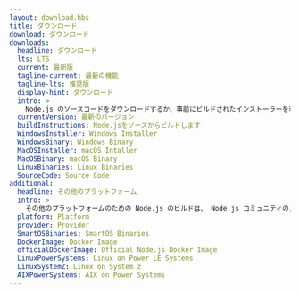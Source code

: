 ```yaml
---
layout: download.hbs
title: ダウンロード
download: ダウンロード
downloads:
  headline: ダウンロード
  lts: LTS
  current: 最新版
  tagline-current: 最新の機能
  tagline-lts: 推奨版
  display-hint: ダウンロード
  intro: >
    Node.js のソースコードをダウンロードするか、事前にビルドされたインストーラーを利用して、今日から開発を始めましょう。
  currentVersion: 最新のバージョン
  buildInstructions: Node.jsをソースからビルドします
  WindowsInstaller: Windows Installer
  WindowsBinary: Windows Binary
  MacOSInstaller: macOS Intaller
  MacOSBinary: macOS Binary
  LinuxBinaries: Linux Binaries
  SourceCode: Source Code
additional:
  headline: その他のプラットフォーム
  intro: >
    その他のプラットフォームのための Node.js のビルドは、 Node.js コミュニティのメンバーによってメンテナンスされています。これらは Node.js のコアチームによってサポートされていません。また、最新の Node.js のリリースと同じ状態ではないかもしれないことにご注意ください。
  platform: Platform
  provider: Provider
  SmartOSBinaries: SmartOS Binaries
  DockerImage: Docker Image
  officialDockerImage: Official Node.js Docker Image
  LinuxPowerSystems: Linux on Power LE Systems
  LinuxSystemZ: Linux on System z
  AIXPowerSystems: AIX on Power Systems
---
```

